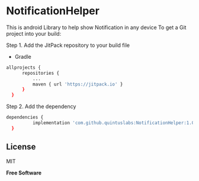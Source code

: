 # NotificationHelper
This is android Library to help show Notification in any device
To get a Git project into your build:

Step 1. Add the JitPack repository to your build file

  - Gradle
  ```sh
allprojects {
		repositories {
			...
			maven { url 'https://jitpack.io' }
		}
	}
```
Step 2. Add the dependency
  ```sh
dependencies {
	        implementation 'com.github.quintuslabs:NotificationHelper:1.0'
	}
```

License
----

MIT


**Free Software**



